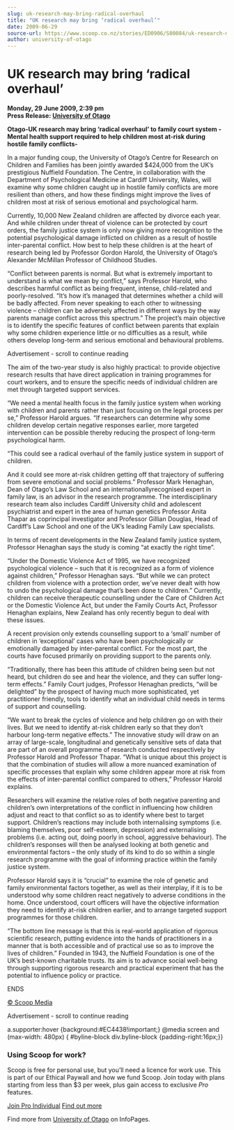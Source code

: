 ```yaml
---
slug: uk-research-may-bring-radical-overhaul
title: "UK research may bring ‘radical overhaul’"
date: 2009-06-29
source-url: https://www.scoop.co.nz/stories/ED0906/S00084/uk-research-may-bring-radical-overhaul.htm
author: university-of-otago
---
```

UK research may bring ‘radical overhaul’
========================================

**Monday, 29 June 2009, 2:39 pm**  
**Press Release: [University of Otago](https://info.scoop.co.nz/University_of_Otago)**

**Otago-UK research may bring ‘radical overhaul’ to family court system - Mental health support required to help children most at-risk during hostile family conflicts-**

In a major funding coup, the University of Otago’s Centre for Research on Children and Families has been jointly awarded $424,000 from the UK’s prestigious Nuffield Foundation. The Centre, in collaboration with the Department of Psychological Medicine at Cardiff University, Wales, will examine why some children caught up in hostile family conflicts are more resilient than others, and how these findings might improve the lives of children most at risk of serious emotional and psychological harm.

Currently, 10,000 New Zealand children are affected by divorce each year. And while children under threat of violence can be protected by court orders, the family justice system is only now giving more recognition to the potential psychological damage inflicted on children as a result of hostile inter-parental conflict. How best to help these children is at the heart of research being led by Professor Gordon Harold, the University of Otago’s Alexander McMillan Professor of Childhood Studies.

“Conflict between parents is normal. But what is extremely important to understand is what we mean by conflict,” says Professor Harold, who describes harmful conflict as being frequent, intense, child-related and poorly-resolved. “It’s how it’s managed that determines whether a child will be badly affected. From never speaking to each other to witnessing violence – children can be adversely affected in different ways by the way parents manage conflict across this spectrum.” The project’s main objective is to identify the specific features of conflict between parents that explain why some children experience little or no difficulties as a result, while others develop long-term and serious emotional and behavioural problems.

Advertisement - scroll to continue reading





The aim of the two-year study is also highly practical: to provide objective research results that have direct application in training programmes for court workers, and to ensure the specific needs of individual children are met through targeted support services.

“We need a mental health focus in the family justice system when working with children and parents rather than just focusing on the legal process per se,” Professor Harold argues. “If researchers can determine why some children develop certain negative responses earlier, more targeted intervention can be possible thereby reducing the prospect of long-term psychological harm.

“This could see a radical overhaul of the family justice system in support of children.

And it could see more at-risk children getting off that trajectory of suffering from severe emotional and social problems.” Professor Mark Henaghan, Dean of Otago’s Law School and an internationallyrecognised expert in family law, is an advisor in the research programme. The interdisciplinary research team also includes Cardiff University child and adolescent psychiatrist and expert in the area of human genetics Professor Anita Thapar as coprincipal investigator and Professor Gillian Douglas, Head of Cardiff’s Law School and one of the UK’s leading Family Law specialists.

In terms of recent developments in the New Zealand family justice system, Professor Henaghan says the study is coming “at exactly the right time”.

“Under the Domestic Violence Act of 1995, we have recognized psychological violence – such that it is recognized as a form of violence against children,” Professor Henaghan says. “But while we can protect children from violence with a protection order, we’ve never dealt with how to undo the psychological damage that’s been done to children.” Currently, children can receive therapeutic counselling under the Care of Children Act or the Domestic Violence Act, but under the Family Courts Act, Professor Henaghan explains, New Zealand has only recently begun to deal with these issues.

A recent provision only extends counselling support to a ‘small’ number of children in ‘exceptional’ cases who have been psychologically or emotionally damaged by inter-parental conflict. For the most part, the courts have focused primarily on providing support to the parents only.

“Traditionally, there has been this attitude of children being seen but not heard, but children do see and hear the violence, and they can suffer long-term effects.” Family Court judges, Professor Henaghan predicts, “will be delighted” by the prospect of having much more sophisticated, yet practitioner friendly, tools to identify what an individual child needs in terms of support and counselling.

“We want to break the cycles of violence and help children go on with their lives. But we need to identify at-risk children early so that they don’t harbour long-term negative effects.” The innovative study will draw on an array of large-scale, longitudinal and genetically sensitive sets of data that are part of an overall programme of research conducted respectively by Professor Harold and Professor Thapar. “What is unique about this project is that the combination of studies will allow a more nuanced examination of specific processes that explain why some children appear more at risk from the effects of inter-parental conflict compared to others,” Professor Harold explains.

Researchers will examine the relative roles of both negative parenting and children’s own interpretations of the conflict in influencing how children adjust and react to that conflict so as to identify where best to target support. Children’s reactions may include both internalising symptoms (i.e. blaming themselves, poor self-esteem, depression) and externalising problems (i.e. acting out, doing poorly in school, aggressive behaviour). The children’s responses will then be analysed looking at both genetic and environmental factors – the only study of its kind to do so within a single research programme with the goal of informing practice within the family justice system.

Professor Harold says it is “crucial” to examine the role of genetic and family environmental factors together, as well as their interplay, if it is to be understood why some children react negatively to adverse conditions in the home. Once understood, court officers will have the objective information they need to identify at-risk children earlier, and to arrange targeted support programmes for those children.

“The bottom line message is that this is real-world application of rigorous scientific research, putting evidence into the hands of practitioners in a manner that is both accessible and of practical use so as to improve the lives of children.” Founded in 1943, the Nuffield Foundation is one of the UK’s best-known charitable trusts. Its aim is to advance social well-being through supporting rigorous research and practical experiment that has the potential to influence policy or practice.

ENDS  

[© Scoop Media](http://www.scoop.co.nz/about/terms.html)  

Advertisement - scroll to continue reading



a.supporter:hover {background:#EC4438!important;} @media screen and (max-width: 480px) { #byline-block div.byline-block {padding-right:16px;}}

### Using Scoop for work?

Scoop is free for personal use, but you’ll need a licence for work use. This is part of our Ethical Paywall and how we fund Scoop. Join today with plans starting from less than $3 per week, plus gain access to exclusive _Pro_ features.  
  
[Join Pro Individual](https://pro.scoop.co.nz/Individual/?from=ProIn24) [Find out more](https://pro.scoop.co.nz/using-scoop-for-work/?from=ProIn24)

Find more from [University of Otago](https://info.scoop.co.nz/University_of_Otago) on InfoPages.